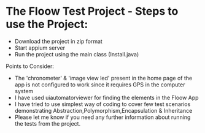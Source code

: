 # The Floow Test Project - Steps to use the Project:
* Download the project in zip format 
* Start appium server
* Run the project using the main class (Install.java)

Points to Consider:
* The 'chronometer' & 'image view led' present in the home page of the app is not configured to work since it requires GPS in the computer system
* I have used uiautomatorviewer for finding the elements in the Floow App
* I have tried to use simplest way of coding to cover few test scenarios demonstrating Abstraction,Polymorphism,Encapsulation & Inheritance
* Please let me know if you need any further information about running the tests from the project.


